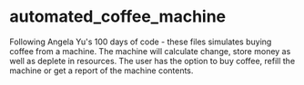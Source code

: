 # automated_coffee_machine
Following Angela Yu's 100 days of code - these files simulates buying coffee from a machine. 
The machine will calculate change, store money as well as deplete in resources. 
The user has the option to buy coffee, refill the machine or get a report of the machine contents.

